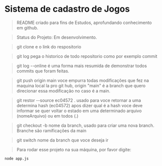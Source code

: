 <h1>Sistema de cadastro de Jogos</h1>

>README criado para fins de Estudos, aprofundando conhecimento em github.

> Status do Projeto: Em desenvolvimento.

>git clone e o link do respositorio

>git log pega o historico de todo repositorio como por exemplo commit

>git log --online é uma forma mais resumida de demonstrar todos commits que foram feitas.

>git push origin main voce empurra todas modificações que fez na maquina local la pro git hub, origin "main" é a branch que quero direcionar essa modificação no caso é a main.

>git restor --source ec04572 . usado para voce retornar a uma determina hash (ec04572) apos dizer qual é a hash voce deve informar se quer voltar o estado em uma determinado arquivo (nomeArquivo) ou em todos (.)

>git checkout -b nome da branch, usado para criar uma nova branch. Branche são ramificações da main 

>git switch nome da branch que voce deseja ir

>Para rodar esse projeto na sua máquina, por favor digite:

```
node app.js
```
